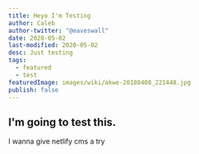 ```yaml
---
title: Heyo I'm Testing
author: Caleb
author-twitter: "@eaveswall"
date: 2020-05-02
last-modified: 2020-05-02
desc: Just testing
tags:
  - featured
  - test
featuredImage: images/wiki/akwe-20180408_221448.jpg
publish: false
---
```

## I'm going to test this.

I wanna give netlify cms a try
